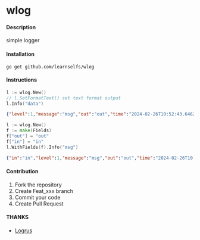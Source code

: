 # wlog

#### Description
simple logger

#### Installation
`go get github.com/learnselfs/wlog`

#### Instructions

```go
l := wlog.New()
// l.SetFormatText() set text format output  
l.Info("data")
```
```json
{"level":1,"message":"msg","out":"out","time":"2024-02-26T10:52:43.6462286+08:00"}
```

```go
l := wlog.New()
f := make(Fields)
f["out"] = "out"
f["in"] = "in"
l.WithFields(f).Info("msg")
```
```json
{"in":"in","level":1,"message":"msg","out":"out","time":"2024-02-26T10:52:43.6462286+08:00"}
```

#### Contribution

1.  Fork the repository
2.  Create Feat_xxx branch
3.  Commit your code
4.  Create Pull Request


#### THANKS
- [Logrus](https://github.com/sirupsen/logrus)
